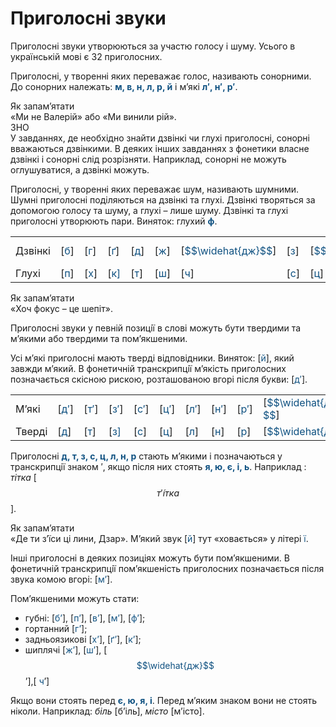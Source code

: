 # Приголосні звуки

Приголоснi звуки утворюються за участю голосу i шуму. Усього в українськiй мовi є 32 приголосних.

Приголоснi, у твореннi яких переважає голос, називають сонорними. До сонорних належать: <b><font color="#0F5181">м, в, н, л, р, й</font></b> i м’якi <b><font color="#0F5181">л′, н′, р′</font></b>.

<div class="alg-wrap">
<span class="alg">Як запам’ятати</span> 
<div class="alg-text">
«Ми не Валерiй» або «Ми винили рiй».
</div>
</div>

<div class="alg-wrap">
<span class="alg">ЗНО</span> 
<div class="alg-text">
У завданнях, де необхiдно знайти дзвiнкi чи глухi приголоснi, сонорнi вважаються дзвiнкими. В деяких iнших завданнях з фонетики власне дзвiнкi i сонорнi слiд розрiзняти. Наприклад, сонорнi не можуть оглушуватися, а дзвiнкi можуть.
</div>
</div>

Приголоснi, у твореннi яких переважає шум, називають шумними. Шумнi приголоснi подiляються на дзвiнкi та глухi. Дзвiнкi творяться за допомогою голосу та шуму, а глухi – лише шуму. Дзвiнкi та глухi приголоснi утворюють пари. Виняток: глухий <b><font color="#0F5181">ф</font></b>.

<div class="centered-table-wrapper">
<table class="centered-table">
<tr>
<td>Дзвiнкi</td>
<td>[<font color="#0F5181">б</font>]</td>
<td>[<font color="#0F5181">г</font>]</td>
<td>[<font color="#0F5181">ґ</font>]</td>
<td>[<font color="#0F5181">д</font>]</td>
<td>[<font color="#0F5181">ж</font>]</td>
<td>[<font color="#0F5181">$$\widehat{дж}$$</font>]</td>
<td>[<font color="#0F5181">з</font>]</td>
<td>[<font color="#0F5181">$$\widehat{дз}$$</font>]</td>
<td>[<font color="#0F5181">д′</font>]</td>
<td>[<font color="#0F5181">з</font>]</td>
<td>[<font color="#0F5181">$$\widehat{дз}′$$</font>]</td>
<td></td>
</tr>
<tr>
<td>Глухi</td>
<td>[<font color="#0F5181">п</font>]</td>
<td>[<font color="#0F5181">х</font>]</td>
<td>[<font color="#0F5181">к<font>]</td>
<td>[<font color="#0F5181">т</font>]</td>
<td>[<font color="#0F5181">ш</font>]</td>
<td>[<font color="#0F5181">ч</font>]</td>
<td>[<font color="#0F5181">с</font>]</td>
<td>[<font color="#0F5181">ц</font>]</td>
<td>[<font color="#0F5181">т′</font>]</td>
<td>[<font color="#0F5181">с′</font>]</td>
<td>[<font color="#0F5181">ц′</font>]</td>
<td>[<font color="#0F5181">ф</font>]</td>
</tr>
</table>
</div>

<div class="alg-wrap">
<span class="alg">Як запам’ятати</span> 
<div class="alg-text">
«Хоч фокус – це шепiт».
</div>
</div>

Приголоснi звуки у певнiй позицiї в словi можуть бути твердими та м’якими або твердими та пом’якшеними.

Усi м’якi приголоснi мають твердi вiдповiдники. Виняток: [<font color="#0F5181">й</font>], який завжди м’який. В фонетичнiй транскрипцiї м’якiсть приголосних позначається скiсною рискою, розташованою вгорi пiсля букви: [<font color="#0F5181">д′</font>].

<div class="centered-table-wrapper">
<table class="centered-table">
<tr>
<td>М’якi</td>
<td>[<font color="#0F5181">д′</font>]</td>
<td>[<font color="#0F5181">т′</font>]</td>
<td>[<font color="#0F5181">з′</font>]</td>
<td>[<font color="#0F5181">с′</font>]</td>
<td>[<font color="#0F5181">ц′</font>]</td>
<td>[<font color="#0F5181">л′</font>]</td>
<td>[<font color="#0F5181">н′</font>]</td>
<td>[<font color="#0F5181">р′</font>]</td>
<td>[<font color="#0F5181">$$\widehat{дз}′$$</font>]</td>
<td>[<font color="#0F5181">й</font>]</td>
</tr>
<tr>
<td>Твердi</td>
<td>[<font color="#0F5181">д</font>]</td>
<td>[<font color="#0F5181">т</font>]</td>
<td>[<font color="#0F5181">з<font>]</td>
<td>[<font color="#0F5181">с</font>]</td>
<td>[<font color="#0F5181">ц</font>]</td>
<td>[<font color="#0F5181">л</font>]</td>
<td>[<font color="#0F5181">н</font>]</td>
<td>[<font color="#0F5181">р</font>]</td>
<td>[<font color="#0F5181">$$\widehat{дз}$$</font>]</td>
<td></td>
</tr>
</table>
</div>

Приголоснi <b><font color="#0F5181">д, т, з, с, ц, л, н, р</font></b> стають м’якими i позначаються у транскрипцiї знаком ′, якщо пiсля них стоять <b><font color="#0F5181">я, ю, є, i, ь</font></b>. Наприклад : *тiтка* [$$т′\acute{і}тка$$].

<div class="alg-wrap">
<span class="alg">Як запам’ятати</span> 
<div class="alg-text">
«Де ти з’їси цi лини, Дзар». М’який звук [<font color="#0F5181">й</font>] тут «ховається» у лiтерi <font color="#0F5181">ї</font>.
</div>
</div>

Iншi приголоснi в деяких позицiях можуть бути пом’якшеними. В фонетичнiй транскрипцiї пом’якшенiсть приголосних позначається пiсля звука комою вгорi: [<font color="#0F5181">м’</font>].

Пом’якшеними можуть стати:
 * губнi: [<font color="#0F5181">б’</font>], [<font color="#0F5181">п’</font>], [<font color="#0F5181">в’</font>], [<font color="#0F5181">м’</font>], [<font color="#0F5181">ф’</font>];
 * гортанний [<font color="#0F5181">г’</font>];
 * задньоязиковi [<font color="#0F5181">х’</font>], [<font color="#0F5181">ґ’</font>], [<font color="#0F5181">к’</font>];
 * шиплячi [<font color="#0F5181">ж’</font>], [<font color="#0F5181">ш’</font>], [<font color="#0F5181">$$\widehat{дж}$$</font>’],[ <font color="#0F5181">ч</font>’]

Якщо вони стоять перед <b><font color="#0F5181">є, ю, я, i</font></b>. Перед м’яким знаком вони не стоять нiколи. Наприклад: *бiль* [б’iль], *мiсто* [м’iсто]. 

